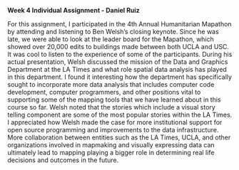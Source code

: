 **Week 4 Individual Assignment - Daniel Ruiz**

For this assignment, I participated in the 4th Annual Humanitarian Mapathon by attending and listening to Ben Welsh’s closing keynote. Since he was late, we were able to look at the leader board for the Mapathon, which showed over 20,000 edits to buildings made between both UCLA and USC. It was cool to listen to the experience of some of the participants. During his actual presentation, Welsh discussed the mission of the Data and Graphics Department at the LA Times and what role spatial data analysis has played in this department. I found it interesting how the department has specifically sought to incorporate more data analysis that includes computer code development, computer programmers, and other positions vital to supporting some of the mapping tools that we have learned about in this course so far. Welsh noted that the stories which include a visual story telling component are some of the most popular stories within the LA Times. I appreciated how Welsh made the case for more institutional support for open source programming and improvements to the data infrastructure. More collaboration between entities such as the LA Times, UCLA, and other organizations involved in mapmaking and visually expressing data can ultimately lead to mapping playing a bigger role in determining real life decisions and outcomes in the future. 
